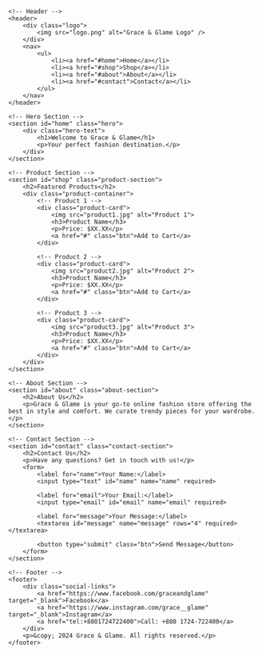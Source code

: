 <!DOCTYPE html>
<html lang="en">
<head>
    <meta charset="UTF-8">
    <meta name="viewport" content="width=device-width, initial-scale=1.0">
    <meta http-equiv="X-UA-Compatible" content="ie=edge">
    <title>Grace & Glame</title>
    <link rel="stylesheet" href="styles.css">
</head>
<body>

    <!-- Header -->
    <header>
        <div class="logo">
            <img src="logo.png" alt="Grace & Glame Logo" />
        </div>
        <nav>
            <ul>
                <li><a href="#home">Home</a></li>
                <li><a href="#shop">Shop</a></li>
                <li><a href="#about">About</a></li>
                <li><a href="#contact">Contact</a></li>
            </ul>
        </nav>
    </header>

    <!-- Hero Section -->
    <section id="home" class="hero">
        <div class="hero-text">
            <h1>Welcome to Grace & Glame</h1>
            <p>Your perfect fashion destination.</p>
        </div>
    </section>

    <!-- Product Section -->
    <section id="shop" class="product-section">
        <h2>Featured Products</h2>
        <div class="product-container">
            <!-- Product 1 -->
            <div class="product-card">
                <img src="product1.jpg" alt="Product 1">
                <h3>Product Name</h3>
                <p>Price: $XX.XX</p>
                <a href="#" class="btn">Add to Cart</a>
            </div>

            <!-- Product 2 -->
            <div class="product-card">
                <img src="product2.jpg" alt="Product 2">
                <h3>Product Name</h3>
                <p>Price: $XX.XX</p>
                <a href="#" class="btn">Add to Cart</a>
            </div>

            <!-- Product 3 -->
            <div class="product-card">
                <img src="product3.jpg" alt="Product 3">
                <h3>Product Name</h3>
                <p>Price: $XX.XX</p>
                <a href="#" class="btn">Add to Cart</a>
            </div>
        </div>
    </section>

    <!-- About Section -->
    <section id="about" class="about-section">
        <h2>About Us</h2>
        <p>Grace & Glame is your go-to online fashion store offering the best in style and comfort. We curate trendy pieces for your wardrobe.</p>
    </section>

    <!-- Contact Section -->
    <section id="contact" class="contact-section">
        <h2>Contact Us</h2>
        <p>Have any questions? Get in touch with us!</p>
        <form>
            <label for="name">Your Name:</label>
            <input type="text" id="name" name="name" required>

            <label for="email">Your Email:</label>
            <input type="email" id="email" name="email" required>

            <label for="message">Your Message:</label>
            <textarea id="message" name="message" rows="4" required></textarea>

            <button type="submit" class="btn">Send Message</button>
        </form>
    </section>

    <!-- Footer -->
    <footer>
        <div class="social-links">
            <a href="https://www.facebook.com/graceandglame" target="_blank">Facebook</a>
            <a href="https://www.instagram.com/grace__glame" target="_blank">Instagram</a>
            <a href="tel:+8801724722400">Call: +880 1724-722400</a>
        </div>
        <p>&copy; 2024 Grace & Glame. All rights reserved.</p>
    </footer>

</body>
</html>
